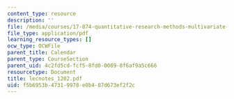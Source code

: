 ```yaml
---
content_type: resource
description: ''
file: /media/courses/17-874-quantitative-research-methods-multivariate-spring-2004/f5b6953b47319978e0b487d673ef2f2c_lecnotes_1202.pdf
file_type: application/pdf
learning_resource_types: []
ocw_type: OCWFile
parent_title: Calendar
parent_type: CourseSection
parent_uid: 4c2fd5cd-fcf5-8fd0-0089-8f6af9a5c666
resourcetype: Document
title: lecnotes_1202.pdf
uid: f5b6953b-4731-9978-e0b4-87d673ef2f2c
---
```

